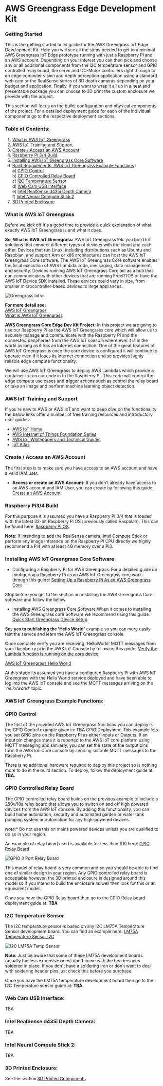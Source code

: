 # AWS Greengrass Edge Development Kit

### Getting Started
This is the getting started build guide for the AWS Greengrass IoT Edge Development Kit. Here you will see all the steps needed to get to a minimal AWS Greengrass IoT Edge prototype running with just a Raspberry Pi and an AWS account. Depending on your interest you can then pick and choose any or all additional components from the I2C temperature sensor and GPIO controlled relay board, the servo and DC-Motor controllers right through to an edge computer vision and depth perception application using a standard web cam or the RealSense series of 3D depth cameras depending on your budget and application. Finally, if you want to wrap it all up in a neat and presentable package you can choose to 3D print the custom enclosure we provide with the project.

This section will focus on the build, configuration and physical components of the project. For a detailed deployment guide for each of the individual components go to the respective deployment sections. 

### Table of Contents:

1) [What is AWS IoT Greengrass](#what-is-gg)  
1) [AWS IoT Training and Support](#iot-training)  
1) [Create / Access an AWS Account](#create-aws-account)  
1) [Raspberry Pi 3/4 Build](#rsp-build)  
1) [Installing AWS IoT Greengrass Core Software](#installing-gg-core)  
1) [Build Requirements: AWS IoT Greengrass Example Functions](#code-examples)  
    a) [GPIO Control](#code-examples-gpio-control)  
    b) [GPIO Controlled Relay Board](#code-examples-gpio-relay)  
    c) [I2C Temperature Sensor](#code-examples-i2c-temp)  
    d) [Web Cam USB Interface](#code-examples-usb-cam)  
    e) [Intel RealSense d435i Depth Camera](#code-examples-realsense)  
    f) [Intel Neural Compute Stick 2](#code-examples-ncs)  
1) [3D Printed Enclosure](#3d-printing)  

<a name="code-examples-gpio-relay"></a>

<a name="what-is-gg"></a>
### What is AWS IoT Greengrass
Before we kick off it's a good time to provide a quick explanation of what exactly AWS IoT Greengrass is and what it does. 

**So, What is AWS IoT Greengrass:**
AWS IoT Greengrass lets you build IoT solutions that connect different types of devices with the cloud and each other. Devices that run Linux, including distributions such as Ubuntu and Raspbian, and support Arm or x86 architectures can host the AWS IoT Greengrass Core software. The AWS IoT Greengrass Core software enables the local execution of AWS Lambda code, messaging, data management, and security. Devices running AWS IoT Greengrass Core act as a hub that can communicate with other devices that are running FreeRTOS or have the AWS IoT Device SDK installed. These devices could vary in size, from smaller microcontroller-based devices to large appliances. 

![Greengrass Intro](pics/greengrass-intro.png)

**For more detail see:**   
[AWS IoT Greengrass](https://aws.amazon.com/greengrass/)  
[What is AWS IoT Greengrass](https://docs.aws.amazon.com/greengrass/latest/developerguide/what-is-gg.html)

**AWS Greengrass Core Edge Dev Kit Project:**
In this project we are going to use our Raspberry Pi as the AWS IoT Greengrass core which will allow us to securely manage and communicate with the Raspberry Pi and the connected peripheries from the AWS IoT console where ever it is in the world as long as it has an Internet connection. One of the great features of AWS IoT Greengrass is once the core device is configured it will continue to operate even if it loses its Internet connection and so provides highly reliable edge compute functionality.

We will use AWS IoT Greengrass to deploy AWS Lambdas which provide a container to run our code in to the Raspberry Pi. This code will control the edge compute use cases and trigger actions such as control the relay board or take an image and perform machine learning object detection. 

<a name="iot-training"></a>
### AWS IoT Training and Support
If you're new to AWS or AWS IoT and want to deep dive on the functionality the below links offer a number of free training resources and introductory user guides:

* [AWS IoT Home](https://aws.amazon.com/iot/)
* [AWS Internet of Things Foundation Series](https://www.aws.training/Details/Curriculum?id=27289)
* [AWS IoT Whitepapers and Technical Guides](https://aws.amazon.com/whitepapers/?whitepapers-main.sort-by=item.additionalFields.sortDate&whitepapers-main.sort-order=desc&whitepapers-main.q=iot&whitepapers-main.q_operator=AND#iot)
* [IoT Atlas](https://iotatlas.io/)

<a name="create-aws-account"></a>
### Create / Access an AWS Account
The first step is to make sure you have access to an AWS account and have a valid IAM user.  

* **Access or create an AWS Account:** If you don't already have access to an AWS account and IAM User, you can create by following this guide: [Create an AWS Account](https://aws.amazon.com/premiumsupport/knowledge-center/create-and-activate-aws-account/)  

<a name="rsp-build"></a>
### Raspberry Pi3/4 Build

For this purpose it is assumed you have a Raspberry Pi 3/4 that is loaded with the latest 32-bit Raspberry Pi OS (previously called Raspbian). This can be found here: [Raspberry Pi OS](https://www.raspberrypi.org/downloads/raspberry-pi-os/).

**Note:** If intending to add the RealSense camera, Intel Compute Stick or perform any image inference on the Raspberry Pi CPU directly we highly recommend a Pi4 with at least 4G memory over a Pi3.

<a name="installing-gg-core"></a>
### Installing AWS IoT Greengrass Core Software

* Configuring a Raspberry Pi for AWS Greengrass:
For a detailed guide on configuring a Raspberry Pi as an AWS IoT Greengrass core work through this guide: [Setting Up a Raspberry Pi As an AWS Greengrass Core](https://docs.aws.amazon.com/greengrass/latest/developerguide/setup-filter.rpi.html)

Stop before you get to the section on installing the AWS Greengrass Core software and follow the below.

* Installing AWS Greengrass Core Software
When it comes to installing the AWS Greengrass core Software we recommend using this guide: [Quick Start Greengrass Device Setup](https://docs.aws.amazon.com/greengrass/latest/developerguide/quick-start.html).

Say **yes to publishing the 'Hello World'** example so you can more easily test the service and learn the AWS IoT Greengrass console. 

Once complete verify you are receiving 'HelloWorld' MQTT messages from your Raspberry pi in the AWS IoT Console by following this guide: [Verify the Lambda function is running on the core device](https://docs.aws.amazon.com/greengrass/latest/developerguide/lambda-check.html)

[AWS IoT Greengrass Hello World](pics/greengrass-hello-world.png)

At this stage its assumed you have a configured Raspberry Pi with AWS IoT Greengrass with the Hello World service deployed and have been able to log into the AWS IoT console and see the MQTT messages arriving on the *'hello/world'* topic.

<a name="code-examples"></a>
### AWS IoT Greengrass Example Functions:
<a name="code-examples-gpio-control"></a>
### GPIO Control

The first of the provided AWS IoT Greengrass functions you can deploy is the GPIO Control example given in: TBA GPIO Deployment
This example lets you set GPIO pins on the Raspberry Pi as either Inputs or Outputs. If an input pin changes state it is reported to the AWS IoT core platform using MQTT messaging and similarly, you can set the state of the output pins form the AWS IoT Core console by sending suitable MQTT messages to the Raspberry Pi.

There is no additional hardware required to deploy this project so is nothing more to do in the build section. To deploy, follow the deployment guide at: **TBA.**

### GPIO Controlled Relay Board

The GPIO controlled relay board builds on the previous example to include a 250v/10a relay board that allows you to switch on and off high powered devices from the AWS IoT console. By adding this functionality, you can build home automation, security and automated garden or water tank pumping system or automation for any high-powered devices. 

*Note:** Do not use this on mains powered devices unless you are qualified to do so in your region. 

An example of relay board used is available for less than $10 here: [GPIO Relay Board](https://www.ebay.com.au/itm/1PCS-8-Channels-Relay-Board-Module-for-Arduino-Raspberry-Pi-ARM-AVR-DSP-PIC/182491477413?hash=item2a7d56f5a5:g:H20AAOSwQaJXRwdv)

<a name="code-examples-gpio-relay"></a>
![GPIO 8 Port Relay Board](pics/greengrass-gpio-relay.png)

This model of relay board is very common and so you should be able to find one of similar design in your region. Any GPIO controlled relay board is acceptable however, the 3D printed enclosure is designed around this model so if you intend to build the enclosure as well then look for this or an equivalent model. 

Once you have the GPIO Relay board then go to the GPIO Relay board deployment guide at: **TBA**

<a name="code-examples-i2c-temp"></a>
### I2C Temperature Sensor

The I2C temperature sensor is based on any I2C LM75A Temperature Sensor development board. 
You can find an example here: [LM75A Temperature Sensor I2C](https://www.ebay.com.au/itm/LM75A-Temperature-Sensor-I2C-High-Speed-Interface-Development-Board-2-8V-5-5V/362754212574?hash=item5475d602de:g:7RQAAOSwBWde~~yI&frcectupt=true)

![I2C LM75A Temp Sensor](pics/greengrass-i2c-temp.png)

**Note:** Just be aware that some of these LM75A development boards (usually the less expensive ones) don't come with the headers pins soldered in place. If you don't have a soldering iron or don't want to deal with soldering header pins just check this before you purchase. 

Once you have the LM75A temperature development board then go to the I2C Temperature sensor guide at: **TBA**

<a name="code-examples-usb-cam"></a>
### Web Cam USB Interface:
TBA

<a name="code-examples-realsense"></a>
### Intel RealSense d435i Depth Camera:
TBA

<a name="code-examples-ncs"></a>
### Intel Neural Compute Stick 2:
TBA

<a name="3d-printing"></a>
### 3D Printed Enclosure:

See the section [3D Printed Components](../3d-printing-stl)
